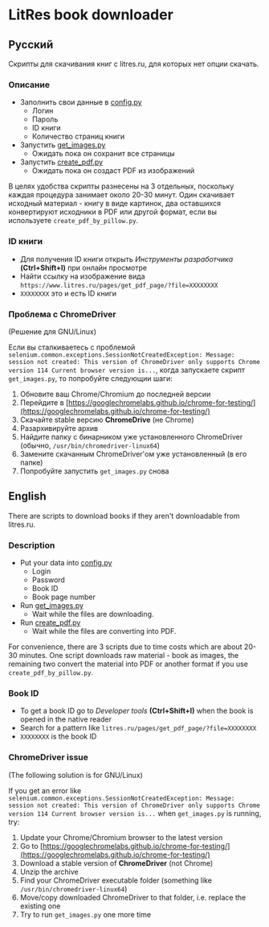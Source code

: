 # LitRes book downloader

## Русский

Скрипты для скачивания книг с litres.ru, для которых нет опции скачать.

### Описание

- Заполнить свои данные в [config.py](config.py)
  - Логин
  - Пароль
  - ID книги
  - Количество страниц книги
- Запустить [get_images.py](get_images.py)
  - Ожидать пока он сохранит все страницы
- Запустить [create_pdf.py](create_pdf.py)
  - Ожидать пока он создаст PDF из изображений

В целях удобства скрипты разнесены на 3 отдельных, поскольку каждая процедура занимает около 20-30 минут. Один скачивает исходный материал - книгу в виде картинок, два оставшихся конвертируют исходники в PDF или другой формат, если вы используете `create_pdf_by_pillow.py`.

### ID книги
- Для получения ID книги открыть *Инструменты разработчика* **(Ctrl+Shift+I)** при онлайн просмотре
- Найти ссылку на изображение вида `https://www.litres.ru/pages/get_pdf_page/?file=ХХХХХХХХ`
- `XXXXXXXX` это и есть ID книги

### Проблема с ChromeDriver

(Решение для GNU/Linux)

Если вы сталкиваетесь с проблемой `selenium.common.exceptions.SessionNotCreatedException: Message: session not created: This version of ChromeDriver only supports Chrome version 114 Current browser version is...`, когда запускаете скрипт `get_images.py`, то попробуйте следующии шаги:

1. Обновите ваш Chrome/Chromium до последней версии
2. Перейдите в [https://googlechromelabs.github.io/chrome-for-testing/](https://googlechromelabs.github.io/chrome-for-testing/)
3. Скачайте stable версию **ChromeDrive** (не Chrome)
4. Разархивируйте архив
5. Найдите папку с бинарником уже установленного ChromeDriver (обычно, `/usr/bin/chromedriver-linux64`)
6. Замените скачанным ChromeDriver'ом уже установленный (в его папке)
7. Попробуйте запустить `get_images.py` снова

## English

There are scripts to download books if they aren't downloadable from litres.ru.

### Description

- Put your data into [config.py](config.py)
  - Login
  - Password
  - Book ID
  - Book page number
- Run [get_images.py](get_images.py)
  - Wait while the files are downloading.
- Run [create_pdf.py](create_pdf.py)
  - Wait while the files are converting into PDF.

For convenience, there are 3 scripts due to time costs which are about 20-30 minutes. One script downloads raw material - book as images, the remaining two convert the material into PDF or another format if you use `create_pdf_by_pillow.py`.

### Book ID
- To get a book ID go to *Developer tools* **(Ctrl+Shift+I)** when the book is opened in the native reader
- Search for a pattern like `litres.ru/pages/get_pdf_page/?file=ХХХХХХХХ`
- `XXXXXXXX` is the book ID

### ChromeDriver issue

(The following solution is for GNU/Linux)

If you get an error like `selenium.common.exceptions.SessionNotCreatedException: Message: session not created: This version of ChromeDriver only supports Chrome version 114 Current browser version is...` when `get_images.py` is running, try:
1. Update your Chrome/Chromium browser to the latest version
2. Go to [https://googlechromelabs.github.io/chrome-for-testing/](https://googlechromelabs.github.io/chrome-for-testing/)
3. Download a stable version of **ChromeDriver** (not Chrome)
4. Unzip the archive
5. Find your ChromeDriver executable folder (something like `/usr/bin/chromedriver-linux64`)
6. Move/copy downloaded ChromeDriver to that folder, i.e. replace the existing one
7. Try to run `get_images.py` one more time
